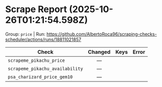 # Scrape Report (2025-10-26T01:21:54.598Z)

Group: `price`  |  Run: https://github.com/AlbertoRoca96/scraping-checks-scheduler/actions/runs/18811021857

| Check | Changed | Keys | Error |
|---|:---:|:--|:--|
| `scrapeme_pikachu_price` | — |  |  |
| `scrapeme_pikachu_availability` | — |  |  |
| `psa_charizard_price_gem10` | — |  |  |
